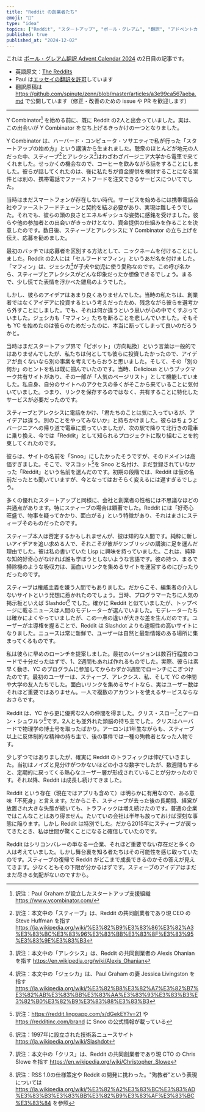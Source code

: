 ```yaml
---
title: "Reddit の創業者たち"
emoji: "💬"
type: "idea"
topics: ["Reddit", "スタートアップ", "ポール・グレアム", "翻訳", "アドベントカレンダー"]
published: true
published_at: "2024-12-02"
---
```


これは [ポール・グレアム翻訳 Advent Calendar 2024](https://adventar.org/calendars/10831) の2日目の記事です。

- 英語原文：[The Reddits](https://paulgraham.com/reddits.html)
- Paul は[エッセイの翻訳を許可](https://paulgraham.com/gfaq.html)しています
- 翻訳原稿は https://github.com/spinute/zenn/blob/master/articles/a3e99ca567aeba.md で公開しています（修正・改善のための issue や PR を歓迎します）

----

Y Combinator[^1] を始める前に、既に Reddit の2人と出会っていました。実は、この出会いが Y Combinator を立ち上げるきっかけの一つとなりました。

Y Combinator は、ハーバード・コンピュータ・ソサエティで私が行った「スタートアップの始め方」という講演から生まれました。聴衆のほとんどが地元の人だった中、スティーブ[^5]とアレクシス[^6]はわざわざバージニア大学から電車で来てくれました。せっかくの機会なので、コーヒーを飲みながら話をすることにしました。彼らが話してくれたのは、後に私たちが資金提供を検討することになる案件とは別の、携帯電話でファーストフードを注文できるサービスについてでした。

当時はまだスマートフォンが存在しない時代。サービスを始めるには携帯電話会社やファーストフードチェーンと契約を結ぶ必要があり、実現は難しそうでした。それでも、彼らの頭の良さとエネルギッシュな姿勢に感銘を受けました。彼らや他の参加者との出会いがきっかけとなり、資金提供の仕組みを作ることを決意したのです。数日後、スティーブとアレクシスに Y Combinator の立ち上げを伝え、応募を勧めました。

最初のバッチでは応募者を区別する方法として、ニックネームを付けることにしました。Reddit の2人には「セルフードマフィン」というあだ名を付けました。「マフィン」は、ジェシカ[^7]が子犬や幼児に使う愛称なのです。この呼び名から、スティーブとアレクシスがどんな印象だったか想像できるでしょう。まるで、少し慌てた表情を浮かべた雛鳥のようでした。

しかし、彼らのアイデアはあまり良くありませんでした。当時の私たちは、創業者ではなくアイデアに投資するという考えだったため、残念ながら彼らを選考から外すことにしました。でも、それは何か違うという思いが心の中でくすぶっていました。ジェシカも「マフィン」たちを断ることを悲しんでいました。そもそも YC を始めたのは彼らのためだったのに、本当に断ってしまって良いのだろうかと。

当時はまだスタートアップ界で「ピボット」（方向転換）という言葉は一般的ではありませんでしたが、私たちは何としても彼らに投資したかったので、アイデアが良くないなら別の事業を考えてもらおうと思いました。そして、その「別の何か」のヒントを私は既に掴んでいたのです。当時、Delicious というブックマーク共有サイトがあり、その一部が「人気のページリスト」として機能していました。私自身、自分のサイトへのアクセスの多くがそこから来ていることに気付いていました。つまり、リンクを保存するのではなく、共有することに特化したサービスが必要だったのです。

スティーブとアレクシスに電話をかけ、「君たちのことは気に入っているが、アイデアは違う。別のことをやってみないか」と持ちかけました。彼らはちょうどバージニアへの帰り道で電車に乗っていましたが、次の駅で降りて北行きの電車に乗り換え、今では「Reddit」として知られるプロジェクトに取り組むことを約束してくれたのです。

彼らは、サイトの名前を「Snoo」にしたかったそうですが、そのドメインは高価すぎました。そこで、マスコット[^9]を Snoo と名付け、まだ登録されていなかった「Reddit」という名前を選んだのです。初期の段階では、Reddit は仮の名前だったとも聞いていますが、今となってはおそらく変えるには遅すぎるでしょう。

多くの優れたスタートアップと同様に、会社と創業者の性格には不思議なほどの共通点があります。特にスティーブの場合は顕著でした。Reddit には「好奇心旺盛で、物事を疑ってかかり、面白がる」という特徴があり、それはまさにスティーブそのものだったのです。

スティーブ本人は否定するかもしれませんが、彼は知的な人間です。純粋に新しいアイデアを追い求める人で、それこそが彼がケンブリッジの講演に足を運んだ理由でした。彼は私の書いていた Lisp に興味を持っていました。これは、純粋な知的好奇心がなければ誰も学ぼうとしないような言語です。彼の持つ、まるで掃除機のような吸収力は、面白いリンクを集めるサイトを運営するのにぴったりだったのです。

スティーブは権威主義を嫌う人間でもありました。だからこそ、編集者の介入しないサイトという発想に惹かれたのでしょう。当時、プログラマーたちに人気の掲示板といえば Slashdot[^3] でした。確かに Reddit と似ていましたが、トップページに載るニュースは人間のモデレーターが選んでいました。モデレーターたちは確かによくやっていましたが、この一点の違いが大きな差を生んだのです。ユーザーが主導権を握ることで、Reddit は Slashdot よりも速報性の高いサイトになりました。ニュースは常に新鮮で、ユーザーは自然と最新情報のある場所に集まってくるものです。

私は彼らに早めのローンチを提案しました。最初のバージョンは数百行程度のコードで十分だったはずで、1、2週間もあれば作れるものでした。実際、彼らは素早く動き、YC のプログラムに参加してからわずか3週間でローンチにこぎつけたのです。最初のユーザーは、スティーブ、アレクシス、私、そして YC の仲間や大学の友人たちでした。面白いリンクを集めるサイトなら、実はユーザー数はそれほど重要ではありません。一人で複数のアカウントを使えるサービスならなおさらです。

Reddit は、YC から更に優秀な2人の仲間を得ました。クリス・スロー[^8]とアーロン・シュワルツ[^4]です。2人とも並外れた頭脳の持ち主でした。クリスはハーバードで物理学の博士号を取ったばかり。アーロンは1年生ながらも、スティーブ以上に反体制的な精神の持ち主で、後の事件では一種の殉教者となった人物です。

少しずつではありましたが、確実に Reddit のトラフィックは伸びていきました。当初はノイズと見分けがつかないほどの小さな数字でしたが、数週間もすると、定期的に戻ってくる熱心なユーザー層が形成されていることが分かったのです。それ以降、Reddit は成長し続けてきました。

Reddit という存在（現在ではアプリも含めて）は明らかに有用なので、ある意味「不死身」と言えます。だからこそ、スティーブが去った後の長期間、経営が放置され大きな失態が続いても、トラフィックは増え続けたのです。普通の企業ではこんなことはあり得ません。たいていの会社は半年も放っておけば深刻な事態に陥ります。しかし Reddit は特別でした。だから2015年にスティーブが戻ってきたとき、私は世間が驚くことになると確信していたのです。

Reddit はシリコンバレーの単なる一企業、それほど重要でない存在だと多くの人は考えていました。しかし舞台裏を知る者たちはその可能性を感じ取っていたのです。スティーブの復帰で Reddit がどこまで成長できるのかその答えが見えてきます。少なくともその下限が分かるはずです。スティーブのアイデアはまだまだ尽きる気配がないのですから。

[^1]: 訳注：Paul Graham が設立したスタートアップ支援組織 https://www.ycombinator.com/

[^3]: 訳注：1997年に設立された技術系ニュースサイト https://ja.wikipedia.org/wiki/Slashdot

[^4]: 訳注：RSS 1.0の仕様策定や Reddit の開発に携わった。"殉教者"という表現については https://ja.wikipedia.org/wiki/%E3%82%A2%E3%83%BC%E3%83%AD%E3%83%B3%E3%83%BB%E3%82%B9%E3%83%AF%E3%83%BC%E3%83%84 を参照

[^5]: 訳注：本文中の「スティーブ」は、Reddit の共同創業者であり現 CEO の Steve Huffman を指す https://ja.wikipedia.org/wiki/%E3%82%B9%E3%83%86%E3%82%A3%E3%83%BC%E3%83%96%E3%83%BB%E3%83%8F%E3%83%95%E3%83%9E%E3%83%B3

[^6]: 訳注：本文中の「アレクシス」は、Reddit の共同創業者の Alexis Ohanian を指す https://en.wikipedia.org/wiki/Alexis_Ohanian

[^7]: 訳注：本文中の「ジェシカ」は、Paul Graham の妻 Jessica Livingston を指す https://ja.wikipedia.org/wiki/%E3%82%B8%E3%82%A7%E3%82%B7%E3%82%AB%E3%83%BB%E3%83%AA%E3%83%93%E3%83%B3%E3%82%B0%E3%82%B9%E3%83%88%E3%83%B3

[^8]: 訳注：本文中の「クリス」は、Reddit の共同創業者であり現 CTO の Chris Slowe を指す https://en.wikipedia.org/wiki/Christopher_Slowe

[^9]: 訳注：https://reddit.lingoapp.com/s/dGekEY?v=21 や https://redditinc.com/brand に Snoo の公式情報が載っている

